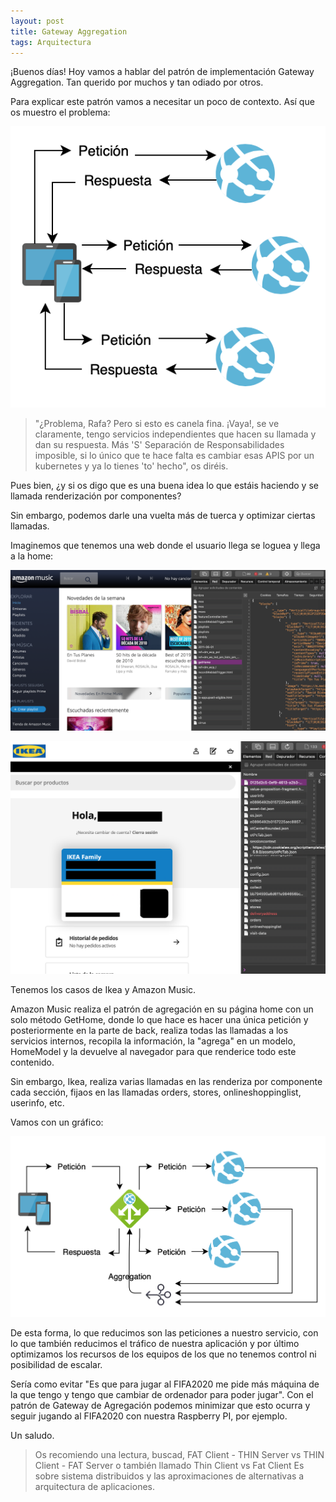 ```yaml
---
layout: post
title: Gateway Aggregation
tags: Arquitectura
---
```


¡Buenos días! Hoy vamos a hablar del patrón de implementación Gateway Aggregation. Tan querido por muchos y tan odiado por otros.

Para explicar este patrón vamos a necesitar un poco de contexto. Así que os muestro el problema:

![Gateway Aggregation](/img/cloudpatterns/gatewayaggregation.png "Gateway Aggregation")

> "¿Problema, Rafa? Pero si esto es canela fina. ¡Vaya!, se ve claramente, tengo servicios independientes que hacen su llamada y dan su respuesta. Más 'S' Separación de Responsabilidades imposible, si lo único que te hace falta es cambiar esas APIS por un kubernetes y ya lo tienes 'to' hecho", os diréis.

Pues bien, ¿y si os digo que es una buena idea lo que estáis haciendo y se llamada renderización por componentes?

Sin embargo, podemos darle una vuelta más de tuerca y optimizar ciertas llamadas.

Imaginemos que tenemos una web donde el usuario llega se loguea y llega a la home:

![Amazon Music](/img/cloudpatterns/amazonmusic.png "Amazon Music")

![Ikea](/img/cloudpatterns/ikea.png "Ikea")

Tenemos los casos de Ikea y Amazon Music.

Amazon Music realiza el patrón de agregación en su página home con un solo método GetHome, donde lo que hace es hacer una única petición y posteriormente en la parte de back, realiza todas las llamadas a los servicios internos, recopila la información, la "agrega" en un modelo, HomeModel y la devuelve al navegador para que renderice todo este contenido.

Sin embargo, Ikea, realiza varias llamadas en las renderiza por componente cada sección, fijaos en las llamadas orders, stores, onlineshoppinglist, userinfo, etc.

Vamos con un gráfico:

![Gateway Aggregation](/img/cloudpatterns/gateway-aggregation-pattern.png "Gateway Aggregation")

De esta forma, lo que reducimos son las peticiones a nuestro servicio, con lo que también reducimos el tráfico de nuestra aplicación y por último optimizamos los recursos de los equipos de los que no tenemos control ni posibilidad de escalar.

Sería como evitar "Es que para jugar al FIFA2020 me pide más máquina de la que tengo y tengo que cambiar de ordenador para poder jugar". Con el patrón de Gateway de Agregación podemos minimizar que esto ocurra y seguir jugando al FIFA2020 con nuestra Raspberry PI, por ejemplo.

Un saludo.

> Os recomiendo una lectura, buscad, FAT Client - THIN Server vs THIN Client - FAT Server o también llamado Thin Client vs Fat Client
> Es sobre sistema distribuidos y las aproximaciones de alternativas a arquitectura de aplicaciones.
